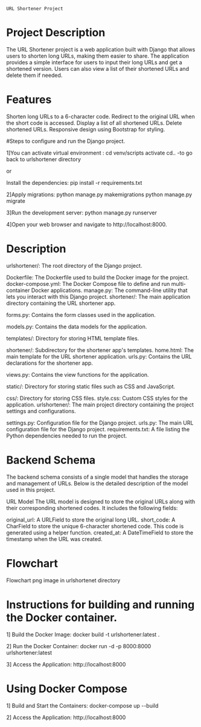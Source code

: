     URL Shortener Project

# Project Description

The URL Shortener project is a web application built with Django that allows users to shorten long URLs, making them easier to share. The application provides a simple interface for users to input their long URLs and get a shortened version. Users can also view a list of their shortened URLs and delete them if needed.

# Features

Shorten long URLs to a 6-character code. Redirect to the original URL when the short code is accessed. Display a list of all shortened URLs. Delete shortened URLs. Responsive design using Bootstrap for styling.

#Steps to configure and run the Django project.

1]You can activate virtual environment :
  cd venv/scripts
  activate
  cd..   -to go back to urlshortener directory

   or
  
  Install the dependencies: 
  pip install -r requirements.txt

2]Apply migrations: 
  python manage.py makemigrations 
  python manage.py migrate

3]Run the development server: 
  python manage.py runserver

4]Open your web browser and navigate to http://localhost:8000.

# Description
urlshortener/: The root directory of the Django project.

Dockerfile: The Dockerfile used to build the Docker image for the project.
docker-compose.yml: The Docker Compose file to define and run multi-container Docker applications.
manage.py: The command-line utility that lets you interact with this Django project.
shortener/: The main application directory containing the URL shortener app.

forms.py: Contains the form classes used in the application.

models.py: Contains the data models for the application.

templates/: Directory for storing HTML template files.

shortener/: Subdirectory for the shortener app's templates.
home.html: The main template for the URL shortener application.
urls.py: Contains the URL declarations for the shortener app.

views.py: Contains the view functions for the application.

static/: Directory for storing static files such as CSS and JavaScript.

css/: Directory for storing CSS files.
style.css: Custom CSS styles for the application.
urlshortener/: The main project directory containing the project settings and configurations.

settings.py: Configuration file for the Django project.
urls.py: The main URL configuration file for the Django project. 
requirements.txt: A file listing the Python dependencies needed to run the project.

# Backend Schema
The backend schema consists of a single model that handles the storage and management of URLs. Below is the detailed description of the model used in this project.

URL Model
The URL model is designed to store the original URLs along with their corresponding shortened codes. It includes the following fields:

original_url: A URLField to store the original long URL.
short_code: A CharField to store the unique 6-character shortened code. This code is generated using a helper function.
created_at: A DateTimeField to store the timestamp when the URL was created.

# Flowchart
  Flowchart png image in urlshortenet directory

# Instructions for building and running the Docker container.

1] Build the Docker Image:
docker build -t urlshortener:latest .

2] Run the Docker Container:
docker run -d -p 8000:8000 urlshortener:latest

3] Access the Application:
http://localhost:8000


# Using Docker Compose

1] Build and Start the Containers:
docker-compose up --build

2] Access the Application:
http://localhost:8000
